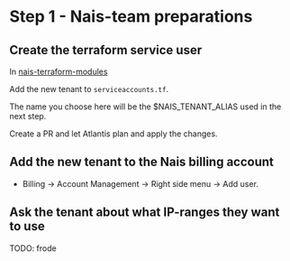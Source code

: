 # Step 1 - Nais-team preparations

## Create the terraform service user

In [nais-terraform-modules](https://github.com/nais/nais-terraform-modules)

Add the new tenant to `serviceaccounts.tf`. 

The name you choose here will be the $NAIS_TENANT_ALIAS used in the next step.

Create a PR and let Atlantis plan and apply the changes.

## Add the new tenant to the Nais billing account

- Billing -> Account Management -> Right side menu -> Add user.

## Ask the tenant about what IP-ranges they want to use

TODO: frode
